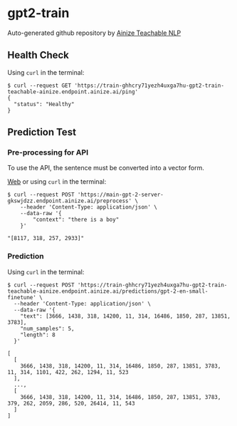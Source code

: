 # gpt2-train

Auto-generated github repository by [Ainize Teachable NLP](https://ainize.ai/teachable-nlp)

## Health Check
Using `curl` in the terminal:
```
$ curl --request GET 'https://train-ghhcry71yezh4uxga7hu-gpt2-train-teachable-ainize.endpoint.ainize.ai/ping'
{
  "status": "Healthy"
}
```

## Prediction Test

### Pre-processing for API
To use the API, the sentence must be converted into a vector form.

[Web](https://master-gpt2-text2vec-shyun-comcom.endpoint.ainize.ai/)
or using `curl` in the terminal:
```
$ curl --request POST 'https://main-gpt-2-server-gkswjdzz.endpoint.ainize.ai/preprocess' \
	--header 'Content-Type: application/json' \
	--data-raw '{
		"context": "there is a boy"
	}'

"[8117, 318, 257, 2933]"
```

### Prediction
Using `curl` in the terminal:
```
$ curl --request POST 'https://train-ghhcry71yezh4uxga7hu-gpt2-train-teachable-ainize.endpoint.ainize.ai/predictions/gpt-2-en-small-finetune' \
  --header 'Content-Type: application/json' \
  --data-raw '{
    "text": [3666, 1438, 318, 14200, 11, 314, 16486, 1850, 287, 13851, 3783],
    "num_samples": 5,
    "length": 8
  }'

[
  [
    3666, 1438, 318, 14200, 11, 314, 16486, 1850, 287, 13851, 3783, 11, 314, 1101, 422, 262, 1294, 11, 523
  ],
  ...,
  [
    3666, 1438, 318, 14200, 11, 314, 16486, 1850, 287, 13851, 3783, 379, 262, 2059, 286, 520, 26414, 11, 543
  ]
]
``` 

